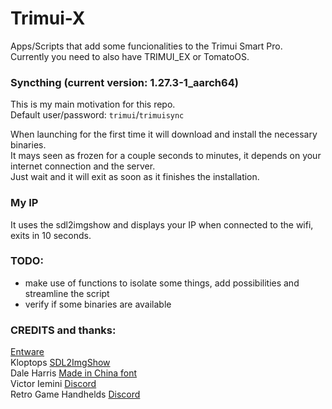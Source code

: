 # Trimui-X  

Apps/Scripts that add some funcionalities to the Trimui Smart Pro.  
Currently you need to also have TRIMUI_EX or TomatoOS.  
  
### Syncthing  (current version: 1.27.3-1_aarch64)
This is my main motivation for this repo.  
Default user/password: `trimui`/`trimuisync`  
  
When launching for the first time it will download and install the necessary binaries.  
It mays seen as frozen for a couple seconds to minutes, it depends on your internet connection and the server.  
Just wait and it will exit as soon as it finishes the installation.
  
### My IP  
It uses the sdl2imgshow and displays your IP when connected to the wifi, exits in 10 seconds.
  
### TODO:  
- make use of functions to isolate some things, add possibilities and streamline the script 
- verify if some binaries are available  
  
### CREDITS and thanks:  
  
[Entware](https://entware.net/)  
Kloptops [SDL2ImgShow](https://github.com/kloptops/sdl2imgshow)  
Dale Harris [Made in China font](https://www.dafont.com/pt/made-in-china.font)  
Victor Iemini [Discord](https://discord.com/invite/cW6bxmPCsf)  
Retro Game Handhelds [Discord](https://discord.com/invite/retro-game-handhelds-529983248114122762)  
